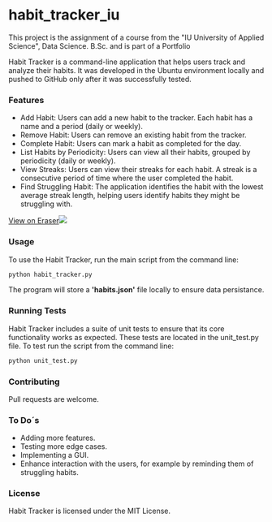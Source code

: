 # habit_tracker_iu
This project is the assignment of a course from the "IU University of Applied Science", Data Science. B.Sc. and is part of a Portfolio

Habit Tracker is a command-line application that helps users track and analyze their habits. It was developed in the Ubuntu environment locally and pushed to GitHub only after it was successfully tested.
### Features
- Add Habit: Users can add a new habit to the tracker. Each habit has a name and a period (daily or weekly).
- Remove Habit: Users can remove an existing habit from the tracker.
- Complete Habit: Users can mark a habit as completed for the day.
- List Habits by Periodicity: Users can view all their habits, grouped by periodicity (daily or weekly).
- View Streaks: Users can view their streaks for each habit. A streak is a consecutive period of time where the user completed the habit.
- Find Struggling Habit: The application identifies the habit with the lowest average streak length, helping users identify habits they might be struggling with.

[View on Eraser![](https://app.eraser.io/workspace/kydmCnkQhS4PULqIzeTN/preview?elements=N0Tjanc-EqazN1axRWfM1A&type=embed)](https://app.eraser.io/workspace/kydmCnkQhS4PULqIzeTN?elements=N0Tjanc-EqazN1axRWfM1A)

### Usage
To use the Habit Tracker, run the main script from the command line:

```python
python habit_tracker.py
```
The program will store a **'habits.json'** file locally to ensure data persistance.


### Running Tests
Habit Tracker includes a suite of unit tests to ensure that its core functionality works as expected. 
These tests are located in the unit_test.py file. To test run the script from the command line: 

```python
python unit_test.py
```

### Contributing
Pull requests are welcome.

### To Do´s
- Adding more features.
- Testing more edge cases.
- Implementing a GUI.
- Enhance interaction with the users, for example by reminding them of struggling habits.

### License
Habit Tracker is licensed under the MIT License.
